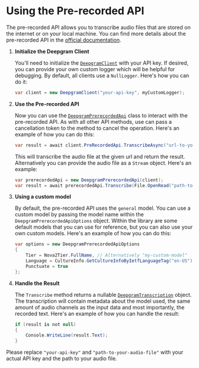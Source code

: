# Using the Pre-recorded API

The pre-recorded API allows you to transcribe audio files that are stored on the internet or on your local machine. You can find more details about the pre-recorded API in the [official documentation](https://developers.deepgram.com/api-reference/deepgram-api#operation/transcribe).

1. **Initialize the Deepgram Client**

    You'll need to initialize the [`DeepgramClient`]("https://github.com/OoLunar/DeepgramSharp/blob/master/src/DeepgramClient.cs") with your API key. If desired, you can provide your own custom logger which will be helpful for debugging. By default, all clients use a `NullLogger`. Here's how you can do it:

    ```csharp
    var client = new DeepgramClient("your-api-key", myCustomLogger);
    ```

2. **Use the Pre-recorded API**

    Now you can use the [`DeepgramPrerecordedApi`](https://github.com/OoLunar/DeepgramSharp/blob/master/src/DeepgramPrerecordedApi.cs) class to interact with the pre-recorded API. As with all other API methods, use can pass a cancellation token to the method to cancel the operation. Here's an example of how you can do this:

    ```csharp
    var result = await client.PreRecordedApi.TranscribeAsync("url-to-your-audio-file", myCancellationToken);
    ```

    This will transcribe the audio file at the given url and return the result. Alternatively you can provide the audio file as a `Stream` object. Here's an example:

    ```csharp
    var prerecordedApi = new DeepgramPrerecordedApi(client);
    var result = await prerecordedApi.Transcribe(File.OpenRead("path-to-your-audio-file"));
    ```

3. **Using a custom model**

    By default, the pre-recorded API uses the `general` model. You can use a custom model by passing the model name within the `DeepgramPrerecordedApiOptions` object. Within the library are some default models that you can use for reference, but you can also use your own custom models. Here's an example of how you can do this:

    ```csharp
    var options = new DeepgramPrerecordedApiOptions
    {
        Tier = Nova2Tier.FullName, // Alternatively "my-custom-model"
        Language = CultureInfo.GetCultureInfoByIetfLanguageTag("en-US"),
        Punctuate = true
    };
    ```

4. **Handle the Result**

    The `Transcribe` method returns a nullable [`DeepgramTranscription`](https://github.com/OoLunar/DeepgramSharp/blob/master/Entities/DeepgramTranscription.cs) object. The transcription will contain metadata about the model used, the same amount of audio channels as the input data and most importantly, the recorded text. Here's an example of how you can handle the result:

    ```csharp
    if (result is not null)
    {
        Console.WriteLine(result.Text);
    }
    ```

Please replace `"your-api-key"` and `"path-to-your-audio-file"` with your actual API key and the path to your audio file.